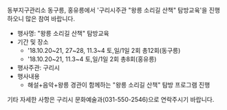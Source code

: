 동부지구관리소 동구릉, 홍유릉에서 '구리시주관 "왕릉 소리길 산책" 탐방교육'을 진행하오니 많은 참여 바랍니다.

- 행사명: "왕릉 소리길 산책" 탐방교육
- 기간 및 장소
  - '18.10.20~21, 27~28, 11.3~4 토,일/1일 2회 총12회(동구릉)
  - '18.10.20~21, 11.3~4 토,일/1일 2회 총8회(홍유릉)
- 행사주관: 구리시
- 행사내용
  - 해설+음악+왕릉 경관이 함께하는 "왕릉 소리길 산책" 탐방 프로그램 진행

기타 자세한 사항은 구리시 문화예술과(031-550-2546)으로 연락주시기 바랍니다.